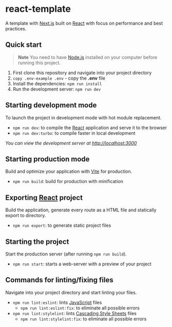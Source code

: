 # react-template

A template with [Next.js](https://nextjs.org) built on
[React](https://reactjs.org) with focus on performance and best practices.

## Quick start

> **Note** You need to have [Node.js](https://github.com/nodejs) installed on
> your computer before running this project.

1. First clone this repository and navigate into your project directory
2. `copy .env-example .env` - copy the **.env** file
3. Install the dependencies: `npm run install`
4. Run the development server: `npm run dev`

## Starting development mode

To launch the project in development mode with hot module replacement.

- `npm run dev`: to compile the [React](https://reactjs.org) application and
  serve it to the browser
- `npm run dev:turbo`: to compile faster in local development

_You can view the development server at <http://localhost:3000>_

## Starting production mode

Build and optimize your application with [Vite](https://github.com/vitejs/vite)
for production.

- `npm run build`: build for production with minification

## Exporting [React](https://reactjs.org) project

Build the application, generate every route as a HTML file and statically export
to directory.

- `npm run export`: to generate static project files

## Starting the project

Start the production server (after running `npm run build`).

- `npm run start`: starts a web-server with a preview of your project

## Commands for linting/fixing files

Navigate into your project directory and start linting your files.

- `npm run lint:eslint`: lints [JavaScript](https://www.javascript.com) files
    - `npm run lint:eslint:fix`: to eliminate all possible errors
- `npm run lint:stylelint`: lints
  [Cascading Style Sheets](https://developer.mozilla.org/en-US/docs/Web/CSS)
  files
    - `npm run lint:stylelint:fix`: to eliminate all possible errors
